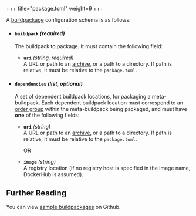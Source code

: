 +++
title="package.toml"
weight=9
+++

A [buildpackage][package] configuration schema is as follows:

- #### `buildpack` _(required)_
  The buildpack to package. It must contain the following field:

  - **`uri`** _(string, required)_\
    A URL or path to an [archive][supported-archives], or a path to a directory. If path is relative, it must be relative to the `package.toml`.

- #### `dependencies` _(list, optional)_
  A set of dependent buildpack locations, for packaging a meta-buildpack. Each dependent buildpack location must correspond to an [order group][order-group] within the meta-buildpack being packaged, and must have **one** of the following fields: 

  - **`uri`** _(string)_\
    A URL or path to an [archive][supported-archives], or a path to a directory. If path is relative, it must be relative to the `package.toml`.

    OR

  - **`image`** _(string)_\
    A registry location (if no registry host is specified in the image name, DockerHub is assumed).

## Further Reading

You can view [sample buildpackages](https://github.com/buildpacks/samples/tree/master/packages) on Github.

[package]: /docs/concepts/components/buildpack#distribution
[supported-archives]: /docs/reference/builder-config#supported-archives
[order-group]: /docs/reference/buildpack-api/#schema